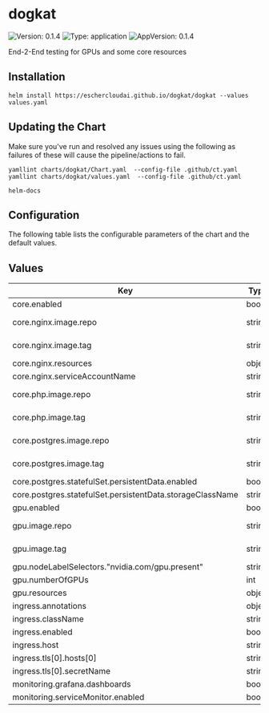 # dogkat

![Version: 0.1.4](https://img.shields.io/badge/Version-0.1.4-informational?style=flat-square) ![Type: application](https://img.shields.io/badge/Type-application-informational?style=flat-square) ![AppVersion: 0.1.4](https://img.shields.io/badge/AppVersion-0.1.4-informational?style=flat-square)

End-2-End testing for GPUs and some core resources

## Installation

```shell
helm install https://eschercloudai.github.io/dogkat/dogkat --values values.yaml
```

## Updating the Chart

Make sure you've run and resolved any issues using the following as failures of these will cause the pipeline/actions to fail.
```
yamllint charts/dogkat/Chart.yaml  --config-file .github/ct.yaml
yamllint charts/dogkat/values.yaml  --config-file .github/ct.yaml

helm-docs
```

## Configuration

The following table lists the configurable parameters of the chart and the default values.

## Values

| Key | Type | Default | Description |
|-----|------|---------|-------------|
| core.enabled | bool | `false` |  |
| core.nginx.image.repo | string | `"nginx"` | The repo to be used |
| core.nginx.image.tag | string | `"1.25-alpine"` | The tag to be used |
| core.nginx.resources | object | `{}` |  |
| core.nginx.serviceAccountName | string | `"nginx"` |  |
| core.php.image.repo | string | `"drewviles/php-pdo"` | The repo to be used |
| core.php.image.tag | string | `"v1.1.0"` | The tag to be used |
| core.postgres.image.repo | string | `"postgres"` | The repo to be used |
| core.postgres.image.tag | string | `"16-alpine"` | The tag to be used |
| core.postgres.statefulSet.persistentData.enabled | bool | `true` |  |
| core.postgres.statefulSet.persistentData.storageClassName | string | `"cinder"` |  |
| gpu.enabled | bool | `false` |  |
| gpu.image.repo | string | `"nvidia/samples"` | The repo to be used |
| gpu.image.tag | string | `"vectoradd-cuda11.2.1"` | The tag to be used |
| gpu.nodeLabelSelectors."nvidia.com/gpu.present" | string | `"true"` |  |
| gpu.numberOfGPUs | int | `1` |  |
| gpu.resources | object | `{}` |  |
| ingress.annotations | object | `{}` |  |
| ingress.className | string | `"nginx"` |  |
| ingress.enabled | bool | `false` |  |
| ingress.host | string | `"test.example.uk"` |  |
| ingress.tls[0].hosts[0] | string | `"test.example.uk"` |  |
| ingress.tls[0].secretName | string | `"test-secret"` |  |
| monitoring.grafana.dashboards | bool | `false` |  |
| monitoring.serviceMonitor.enabled | bool | `false` |  |
